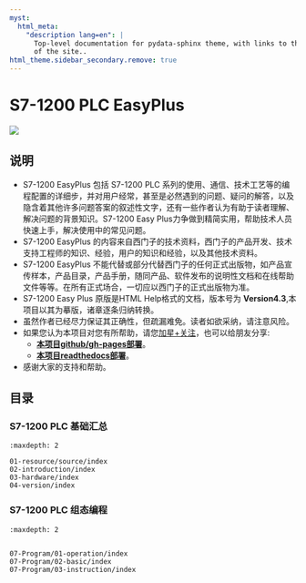 ```yaml
---
myst:
  html_meta:
    "description lang=en": |
      Top-level documentation for pydata-sphinx theme, with links to the rest
      of the site..
html_theme.sidebar_secondary.remove: true
---
```


# S7-1200 PLC EasyPlus

![](https://assets.new.siemens.com/siemens/assets/api/uuid:949810fa4b3b04bf5027400fa6bb8e0b83b51c03/quality:high/width:1125/crop:0:0,2265625:0,9978142076502732:0,501953125/digital-layer-basic-controller.jpg)

## 说明

- S7-1200 EasyPlus 包括 S7-1200 PLC 系列的使用、通信、技术工艺等的编程配置的详细步，并对用户经常，甚至是必然遇到的问题、疑问的解答，以及隐含着其他许多问题答案的叙述性文字，还有一些作者认为有助于读者理解、解决问题的背景知识。S7-1200 Easy Plus力争做到精简实用，帮助技术人员快速上手，解决使用中的常见问题。
- S7-1200 EasyPlus 的内容来自西门子的技术资料，西门子的产品开发、技术支持工程师的知识、经验，用户的知识和经验，以及其他技术资料。
- S7-1200 EasyPlus 不能代替或部分代替西门子的任何正式出版物，如产品宣传样本，产品目录，产品手册，随同产品、软件发布的说明性文档和在线帮助文件等等。在所有正式场合，一切应以西门子的正式出版物为准。
- S7-1200 Easy Plus 原版是HTML Help格式的文档，版本号为 **Version4.3**,本项目以其为摹版，诸章逐条归纳转换。
- 虽然作者已经尽力保证其正确性，但疏漏难免。读者如欲采纳，请注意风险。
- 如果您认为本项目对您有所帮助，请您[加星+关注](https://github.com/lybhb8/S7-1200EasyPlus/tree/main "本项目github仓库")，也可以给朋友分享:
    - [__本项目github/gh-pages部署__](https://blowmoldingshare.cn/S7-1200EasyPlus/)。
    - [__本项目readthedocs部署__](https://s7-1200plc-easyplus.readthedocs.io/zh-cn/latest/)。
- 感谢大家的支持和帮助。

<!-- ## S7-1200 PLC 基础汇总


<div class="grid cards" markdown>

- ![alt text](./img/home/93预览.png) __[S7-1200 简介]__ <br> SIMATIC S7-1200 特性综述。
- ![alt text](./img/home/Machine.png) __[S7-1200 硬件]__ <br> SIMATIC S7-1200 可编程控制器硬件组成、模块、参数、性能。
- ![alt text](./img/home/Internet.png) __[网络资源]__  <br> SIMATIC S7-1200 PLC 西门子工业在线支持的网络资源汇总。
- ![alt text](./img/home/version.png) __[版本信息]__  <br> 本文档简要 S7-1200 系列 CPU 的固件常见的升降级、组态、兼容性相关问题。

</div>

  


## [S7-1200 PLC 组态编程](07-Program/index.md)


<div class="grid cards" markdown>

- ![alt text](./img/home/展开目录.png) __[TIA Portal STEP 7 V18]__ <br> S7-1200 PLC 开发工具平台组态软件TIA Portal STEP 7 V18 安装要求和安装实例
- ![alt text](./img/home/image.png) __[TIA Portal STEP7 组态软件操作]__  <br> STEP 7 (TIA Portal) 是用于组态 SIMATIC S7-1200、S7-1500、S7-300/400 和 WinAC 控制器系列的工程组态软件。
- ![alt text](./img/home/Code.png) __[编程基础]__ <br> S7-1200 PLC 数据类型、OB组织块、 FC函数、FB函数块、DB背景数据块。
- ![alt text](./img/home/PLC编程.png) __[编程指令]__ <br>  S7-1200 PLC 编程语言中的指令和编程语言：基础指令、扩展指令、工艺指令、SCL语言、间接寻址等。

</div>

 [S7-1200 简介]: 02-introduction/index.md
 [S7-1200 硬件]: 03-hardware/index.md
 [网络资源]: 01-resource/source/index.md
 [版本信息]: 04-version/index.md

 [TIA Portal STEP 7 V18]: ./07-Program/install.md
 [TIA Portal STEP7 组态软件操作]: ./07-Program/01-operation/index.md
 [编程基础]: ./07-Program/02-basic/index.md
 [编程指令]: ./07-Program/03-instruction/index.md -->

## 目录

### S7-1200 PLC 基础汇总

```{toctree}
:maxdepth: 2

01-resource/source/index
02-introduction/index
03-hardware/index
04-version/index

```

### S7-1200 PLC 组态编程

```{toctree}
:maxdepth: 2


07-Program/01-operation/index
07-Program/02-basic/index
07-Program/03-instruction/index

```
